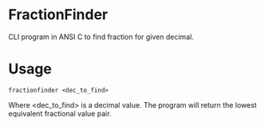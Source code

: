 # FractionFinder
CLI program in ANSI C to find fraction for given decimal.

# Usage
```
fractionfinder <dec_to_find> 
```

Where \<dec_to_find\> is a decimal value. The program will return the lowest equivalent fractional value pair.
